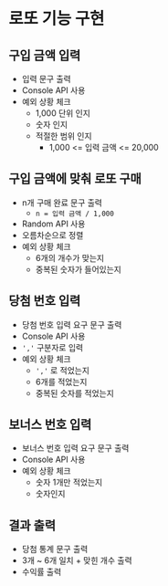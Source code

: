# 로또 기능 구현

## 구입 금액 입력

- 입력 문구 출력
- Console API 사용
- 예외 상황 체크
  - 1,000 단위 인지
  - 숫자 인지
  - 적절한 범위 인지
    - 1,000 <= 입력 금액 <= 20,000

## 구입 금액에 맞춰 로또 구매

- n개 구매 완료 문구 출력
  - `n = 입력 금액 / 1,000`
- Random API 사용
- 오름차순으로 정렬
- 예외 상황 체크
  - 6개의 개수가 맞는지
  - 중복된 숫자가 들어있는지

## 당첨 번호 입력

- 당첨 번호 입력 요구 문구 출력
- Console API 사용
- `','` 구분자로 입력
- 예외 상황 체크
  - `','` 로 적었는지
  - 6개를 적었는지
  - 중복된 숫자를 적었는지

## 보너스 번호 입력

- 보너스 번호 입력 요구 문구 출력
- Console API 사용
- 예외 상황 체크
  - 숫자 1개만 적었는지
  - 숫자인지

## 결과 출력

- 당첨 통계 문구 출력
- 3개 ~ 6개 일치 + 맞힌 개수 출력
- 수익률 출력
